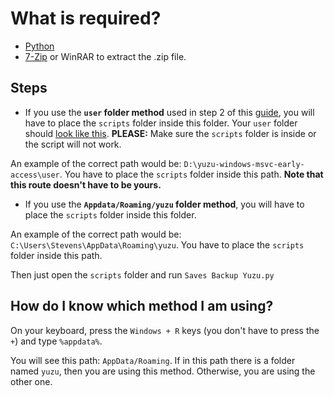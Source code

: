 # What is required?
- [Python](https://www.python.org/downloads/)
- [7-Zip](https://7-zip.org/download.html) or WinRAR to extract the .zip file.

## Steps

- If you use the **`user` folder method** used in step 2 of this [guide](https://www.reddit.com/r/NewYuzuPiracy/comments/13gh9ts/yuzu_totk_complete_setup_guide_60_fps_cutscenes/), you will have to place the `scripts` folder inside this folder. Your `user` folder should [look like this](https://i.gyazo.com/d3a4c687dc4d479be384b5062263c905.png). **PLEASE:** Make sure the `scripts` folder is inside or the script will not work. 

An example of the correct path would be: `D:\yuzu-windows-msvc-early-access\user`.  You have to place the `scripts` folder inside this path. **Note that this route doesn't have to be yours.**

- If you use the **`Appdata/Roaming/yuzu` folder method**, you will have to place the `scripts` folder inside this folder.

An example of the correct path would be: `C:\Users\Stevens\AppData\Roaming\yuzu`.  You have to place the `scripts` folder inside this path. 

Then just open the `scripts` folder and run `Saves Backup Yuzu.py`

## How do I know which method I am using?

On your keyboard, press the `Windows + R` keys (you don't have to press the `+`) and type `%appdata%`. 

You will see this path: `AppData/Roaming`. If in this path there is a folder named `yuzu`, then you are using this method. Otherwise, you are using the other one.
